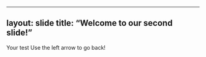 
---
layout: slide
title: “Welcome to our second slide!”
-----
Your test
Use the left arrow to go back!
